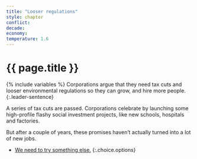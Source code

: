 ```yaml
---
title: "Looser regulations"
style: chapter
conflict: 
decade: 
economy: 
temperature: 1.6
---
```


<h1>{{ page.title }}</h1>

{% include variables %}
Corporations argue that they need tax cuts and looser environmental regulations so they can grow, and hire more people.
{:.leader-sentence}

A series of tax cuts are passed. Corporations celebrate by launching some high-profile flashy social investment projects, like new schools, hospitals and factories.

But after a couple of years, these promises haven’t actually turned into a lot of new jobs. 

- [We need to try something else.](chapter_transitional-fracking.html)
{:.choice.options}
